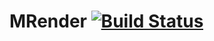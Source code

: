 # MRender [![Build Status](https://travis-ci.org/felipemelo23/MRender.svg)](https://travis-ci.org/felipemelo23/MRender.svg)
